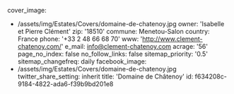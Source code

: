 cover_image:
  - /assets/img/Estates/Covers/domaine-de-chatenoy.jpg
owner: 'Isabelle et Pierre Clément'
zip: '18510'
commune: Menetou-Salon
country: France
phone: '+33 2 48 66 68 70'
www: 'http://www.clement-chatenoy.com/'
e_mail: info@clement-chatenoy.com
acrage: '56'
page_no_index: false
no_follow_links: false
sitemap_priority: '0.5'
sitemap_changefreq: daily
facebook_image:
  - /assets/img/Estates/Covers/domaine-de-chatenoy.jpg
twitter_share_setting: inherit
title: 'Domaine de Châtenoy'
id: f634208c-9184-4822-ada6-f39b9bd201e8
